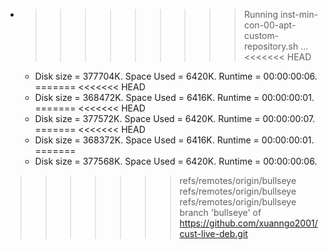 * >>>>>>>>> Running inst-min-con-00-apt-custom-repository.sh ...
<<<<<<< HEAD
  * Disk size = 377704K. Space Used = 6420K. Runtime = 00:00:00:06.
=======
<<<<<<< HEAD
  * Disk size = 368472K. Space Used = 6416K. Runtime = 00:00:00:01.
=======
<<<<<<< HEAD
  * Disk size = 377572K. Space Used = 6420K. Runtime = 00:00:00:07.
=======
<<<<<<< HEAD
  * Disk size = 368372K. Space Used = 6416K. Runtime = 00:00:00:01.
=======
  * Disk size = 377568K. Space Used = 6420K. Runtime = 00:00:00:06.
>>>>>>> refs/remotes/origin/bullseye
>>>>>>> refs/remotes/origin/bullseye
>>>>>>> refs/remotes/origin/bullseye
>>>>>>> branch 'bullseye' of https://github.com/xuanngo2001/cust-live-deb.git
